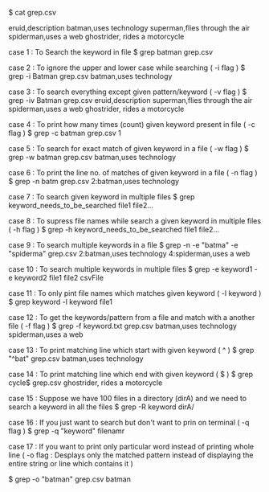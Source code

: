 $ cat grep.csv

eruid,description
batman,uses technology
superman,flies through the air
spiderman,uses a web
ghostrider, rides a motorcycle

case 1 : To Search the keyword in file 
$ grep batman grep.csv

case 2 : To ignore the upper and lower case while searching ( -i flag )
$ grep -i Batman grep.csv
batman,uses technology

case 3 : To search everything except given pattern/keyword ( -v flag )
$ grep -iv Batman grep.csv
eruid,description
superman,flies through the air
spiderman,uses a web
ghostrider, rides a motorcycle

case 4 : To print how many times (count) given keyword present in file ( -c flag )
$ grep -c batman grep.csv
1

case 5 : To search for exact match of given keyword in a file ( -w flag )
$ grep -w batman grep.csv
batman,uses technology

case 6 : To print the line no. of matches of given keyword in a file ( -n flag )
$ grep -n  batm grep.csv
2:batman,uses technology

case 7 : To search given keyword in multiple files
$ grep keyword_needs_to_be_searched file1 file2...

case 8 : To supress file names while search a given keyword in multiple files ( -h flag )
$ grep -h keyword_needs_to_be_searched file1 file2...

case 9 : To search multiple keywords in a file
$ grep -n -e "batma" -e "spiderma" grep.csv
2:batman,uses technology
4:spiderman,uses a web

case 10 : To search multiple keywords in multiple files 
$ grep -e keyword1 -e keyword2 file1 file2 csvFile

case 11 : To only pint file names which matches given keyword ( -l keyword )
$ grep keyword -l keyword file1

case 12 : To get the keywords/pattern from a file and match with a another file ( -f flag )
$ grep -f keyword.txt grep.csv
batman,uses technology
spiderman,uses a web

case 13 : To print matching line which start with given keyword ( ^ )
$ grep "^bat" grep.csv
batman,uses technology

case 14 : To print matching line which end with given keyword ( $ )
$ grep cycle$ grep.csv
ghostrider, rides a motorcycle

case 15 : Suppose we have 100 files in a directory (dirA) and we need to search a keyword in all the files
$ grep -R keyword dirA/

case 16 : If you just want to search but don't want to prin on terminal ( -q flag )
$ grep -q "keyword" filenamr

case 17 : If you want to print only particular word instead of printing whole line 
( -o flag : Desplays only the matched pattern instead of displaying the entire string or line which contains it )

$ grep -o "batman" grep.csv
batman

